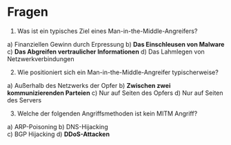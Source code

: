 # Fragen
1. Was ist ein typisches Ziel eines Man-in-the-Middle-Angreifers?

a) Finanziellen Gewinn durch Erpressung
b) **Das Einschleusen von Malware**
c) **Das Abgreifen vertraulicher Informationen**
d) Das Lahmlegen von Netzwerkverbindungen

2. Wie positioniert sich ein Man-in-the-Middle-Angreifer typischerweise?

a) Außerhalb des Netzwerks der Opfer 
b) **Zwischen zwei kommunizierenden Parteien**
c) Nur auf Seiten des Opfers
d) Nur auf Seiten des Servers

3. Welche der folgenden Angriffsmethoden ist kein MITM Angriff?  

a) ARP-Poisoning
b) DNS-Hijacking   
c) BGP Hijacking
d) **DDoS-Attacken**
